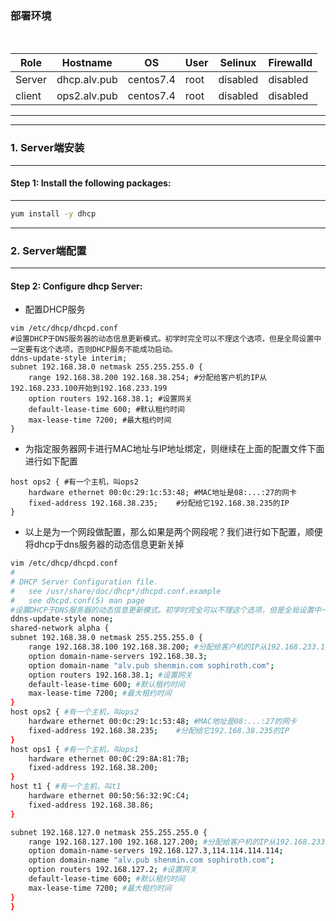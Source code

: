### 部署环境
<html>
<table>
    <thead>
        <th>Role</th>
        <th>Hostname</th>
        <th>OS</th>
        <th>User</th>
        <th>Selinux</th>
        <th>Firewalld</th>
    </thead>
    <tr>
        <td>Server</td>
        <td>dhcp.alv.pub</td>
        <td>centos7.4</td>
        <td>root</td>
        <td>disabled</td>
        <td>disabled</td>
    </tr>
    <tr>
        <td>client</td>
        <td>ops2.alv.pub</td>
        <td>centos7.4</td>
         <td>root</td>
        <td>disabled</td>
        <td>disabled</td>
    </tr>
</table>
 </html>

---

---
###  1. Server端安装
---

#### Step 1: Install the following packages:

---

```bash
yum install -y dhcp
```


---
###  2. Server端配置
---

#### Step 2: Configure dhcp Server: 

-  配置DHCP服务
```
vim /etc/dhcp/dhcpd.conf
#设置DHCP于DNS服务器的动态信息更新模式。初学时完全可以不理这个选项，但是全局设置中一定要有这个选项，否则DHCP服务不能成功启动。
ddns-update-style interim;
subnet 192.168.38.0 netmask 255.255.255.0 {
    range 192.168.38.200 192.168.38.254; #分配给客户机的IP从192.168.233.100开始到192.168.233.199
    option routers 192.168.38.1; #设置网关
    default-lease-time 600; #默认租约时间
    max-lease-time 7200; #最大租约时间
}

```
- 为指定服务器网卡进行MAC地址与IP地址绑定，则继续在上面的配置文件下面进行如下配置
```
host ops2 { #有一个主机，叫ops2
    hardware ethernet 00:0c:29:1c:53:48; #MAC地址是08:...:27的网卡
    fixed-address 192.168.38.235;    #分配给它192.168.38.235的IP
}
```

- 以上是为一个网段做配置，那么如果是两个网段呢？我们进行如下配置，顺便将dhcp于dns服务器的动态信息更新关掉
```bash
vim /etc/dhcp/dhcpd.conf
#
# DHCP Server Configuration file.
#   see /usr/share/doc/dhcp*/dhcpd.conf.example
#   see dhcpd.conf(5) man page
#设置DHCP于DNS服务器的动态信息更新模式。初学时完全可以不理这个选项，但是全局设置中一定要有这个选项，否则DHCP服务不能成功启动。
ddns-update-style none;
shared-network alpha {
subnet 192.168.38.0 netmask 255.255.255.0 {
    range 192.168.38.100 192.168.38.200; #分配给客户机的IP从192.168.233.100开始到192.168.233.199
    option domain-name-servers 192.168.38.3;
    option domain-name "alv.pub shenmin.com sophiroth.com";
    option routers 192.168.38.1; #设置网关
    default-lease-time 600; #默认租约时间
    max-lease-time 7200; #最大租约时间
}
host ops2 { #有一个主机，叫ops2
    hardware ethernet 00:0c:29:1c:53:48; #MAC地址是08:...:27的网卡
    fixed-address 192.168.38.235;    #分配给它192.168.38.235的IP
}
host ops1 { #有一个主机，叫ops1
    hardware ethernet 00:0C:29:8A:81:7B;
    fixed-address 192.168.38.200;
}
host t1 { #有一个主机，叫t1
    hardware ethernet 00:50:56:32:9C:C4;
    fixed-address 192.168.38.86;
}

subnet 192.168.127.0 netmask 255.255.255.0 {
    range 192.168.127.100 192.168.127.200; #分配给客户机的IP从192.168.233.100开始到192.168.233.199
    option domain-name-servers 192.168.127.3,114.114.114.114;
    option domain-name "alv.pub shenmin.com sophiroth.com";
    option routers 192.168.127.2; #设置网关
    default-lease-time 600; #默认租约时间
    max-lease-time 7200; #最大租约时间
}
}
```
